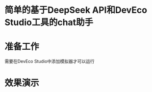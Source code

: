 # 简单的基于DeepSeek API和DevEco Studio工具的chat助手

# 准备工作
需要在DevEco Studio中添加模拟器才可以运行

# 效果演示
<picture url = https://github.com/Georgeliin/harmonyos-deepseek-api/blob/main/HarmonyOS/img/demo.png>
